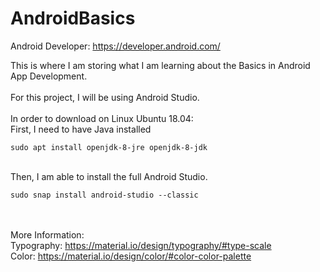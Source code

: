 # AndroidBasics

Android Developer: <a href="https://developer.android.com/" target=new>https://developer.android.com/</a>

This is where I am storing what I am learning about the Basics in Android App Development.<br><br>
For this project, I will be using Android Studio.<br><br>
In order to download on Linux Ubuntu 18.04:<br>
First, I need to have Java installed<br>

<pre>
<code>sudo apt install openjdk-8-jre openjdk-8-jdk</code>
</pre>

<br>
Then, I am able to install the full Android Studio.<br>
<pre>
<code>sudo snap install android-studio --classic</code>
</pre>

<br><br>
More Information:<br>
Typography: https://material.io/design/typography/#type-scale <br>
Color: https://material.io/design/color/#color-color-palette


